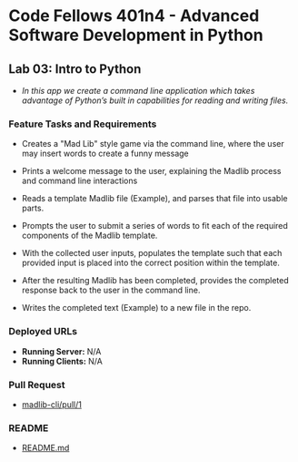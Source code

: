 # Code Fellows 401n4 - Advanced Software Development in Python

## Lab 03: Intro to Python

+ *In this app we create a command line application which takes advantage of Python’s built in capabilities for reading and writing files.*

### Feature Tasks and Requirements

+ Creates a "Mad Lib" style game via the command line, where the user may insert words to create a funny message

+ Prints a welcome message to the user, explaining the Madlib process and command line interactions

+ Reads a template Madlib file (Example), and parses that file into usable parts.

+ Prompts the user to submit a series of words to fit each of the required components of the Madlib template.

+ With the collected user inputs, populates the template such that each provided input is placed into the correct position within the template.

+ After the resulting Madlib has been completed, provides the completed response back to the user in the command line.

+ Writes the completed text (Example) to a new file in the repo.

### Deployed URLs

+ **Running Server:** N/A
+ **Running Clients:** N/A

### Pull Request

+ [madlib-cli/pull/1](URL 'https://github.com/micgreene/madlib-cli/pull/1')

### README

+ [README.md](URL 'https://github.com/micgreene/madlib-cli/blob/dev/README.md')
